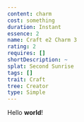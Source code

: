 ```yaml
---
content: charm
cost: something
duration: Instant
essence: 2
name: Craft e2 Charm 3
rating: 2
requires: []
shortDescription: ~
splat: Second Sunrise
tags: []
trait: Craft
tree: Creator
type: Simple
---
```


Hello **world**!
